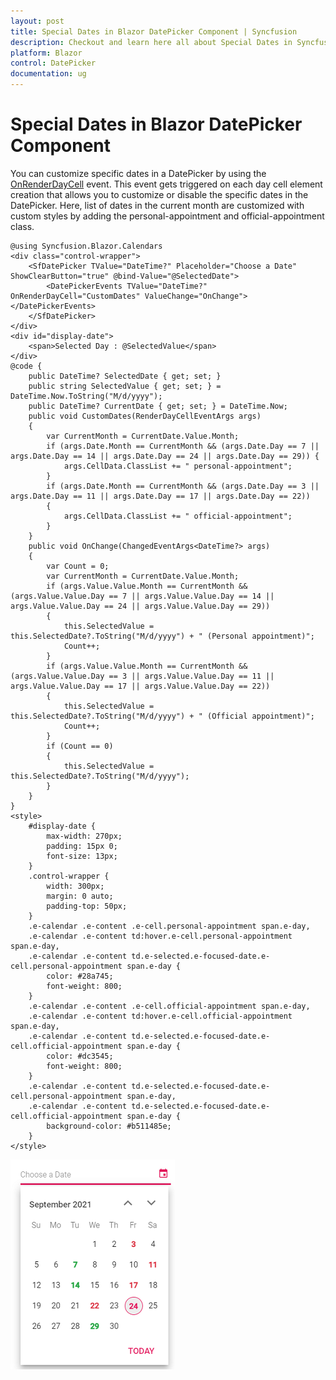 ```yaml
---
layout: post
title: Special Dates in Blazor DatePicker Component | Syncfusion
description: Checkout and learn here all about Special Dates in Syncfusion Blazor DatePicker component and more details.
platform: Blazor
control: DatePicker
documentation: ug
---
```


# Special Dates in Blazor DatePicker Component

You can customize specific dates in a DatePicker by using the [OnRenderDayCell](https://help.syncfusion.com/cr/blazor/Syncfusion.Blazor.Calendars.DatePickerEvents-1.html#Syncfusion_Blazor_Calendars_DatePickerEvents_1_OnRenderDayCell) event. This event gets triggered on each day cell element creation that allows you to customize or disable the specific dates in the DatePicker. Here, list of dates in the current month are customized with custom styles by adding the personal-appointment and official-appointment class.

```cshtml
@using Syncfusion.Blazor.Calendars
<div class="control-wrapper">
    <SfDatePicker TValue="DateTime?" Placeholder="Choose a Date" ShowClearButton="true" @bind-Value="@SelectedDate">
        <DatePickerEvents TValue="DateTime?" OnRenderDayCell="CustomDates" ValueChange="OnChange"></DatePickerEvents>
    </SfDatePicker>
</div>
<div id="display-date">
    <span>Selected Day : @SelectedValue</span>
</div>
@code {
    public DateTime? SelectedDate { get; set; }
    public string SelectedValue { get; set; } = DateTime.Now.ToString("M/d/yyyy");
    public DateTime? CurrentDate { get; set; } = DateTime.Now;
    public void CustomDates(RenderDayCellEventArgs args)
    {
        var CurrentMonth = CurrentDate.Value.Month;
        if (args.Date.Month == CurrentMonth && (args.Date.Day == 7 || args.Date.Day == 14 || args.Date.Day == 24 || args.Date.Day == 29)) {
            args.CellData.ClassList += " personal-appointment";
        }
        if (args.Date.Month == CurrentMonth && (args.Date.Day == 3 || args.Date.Day == 11 || args.Date.Day == 17 || args.Date.Day == 22))
        {
            args.CellData.ClassList += " official-appointment";
        }
    }
    public void OnChange(ChangedEventArgs<DateTime?> args)
    {
        var Count = 0;
        var CurrentMonth = CurrentDate.Value.Month;
        if (args.Value.Value.Month == CurrentMonth && (args.Value.Value.Day == 7 || args.Value.Value.Day == 14 || args.Value.Value.Day == 24 || args.Value.Value.Day == 29))
        {
            this.SelectedValue = this.SelectedDate?.ToString("M/d/yyyy") + " (Personal appointment)";
            Count++;
        }
        if (args.Value.Value.Month == CurrentMonth && (args.Value.Value.Day == 3 || args.Value.Value.Day == 11 || args.Value.Value.Day == 17 || args.Value.Value.Day == 22))
        {
            this.SelectedValue = this.SelectedDate?.ToString("M/d/yyyy") + " (Official appointment)";
            Count++;
        }
        if (Count == 0)
        {
            this.SelectedValue = this.SelectedDate?.ToString("M/d/yyyy");
        }
    }
}
<style>
    #display-date {
        max-width: 270px;
        padding: 15px 0;
        font-size: 13px;
    }
    .control-wrapper {
        width: 300px;
        margin: 0 auto;
        padding-top: 50px;
    }
    .e-calendar .e-content .e-cell.personal-appointment span.e-day,
    .e-calendar .e-content td:hover.e-cell.personal-appointment span.e-day,
    .e-calendar .e-content td.e-selected.e-focused-date.e-cell.personal-appointment span.e-day {
        color: #28a745;
        font-weight: 800;
    }
    .e-calendar .e-content .e-cell.official-appointment span.e-day,
    .e-calendar .e-content td:hover.e-cell.official-appointment span.e-day,
    .e-calendar .e-content td.e-selected.e-focused-date.e-cell.official-appointment span.e-day {
        color: #dc3545;
        font-weight: 800;
    }
    .e-calendar .e-content td.e-selected.e-focused-date.e-cell.personal-appointment span.e-day,
    .e-calendar .e-content td.e-selected.e-focused-date.e-cell.official-appointment span.e-day {
        background-color: #b511485e;
    }
</style>

```


![Blazor DatePicker with special dates](./images/blazor_datepicker_special_dates.png)